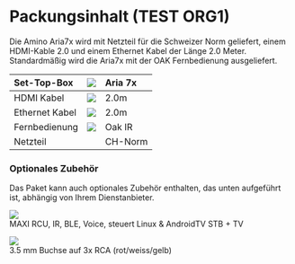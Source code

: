 # Packungsinhalt (TEST ORG1)

Die Amino Aria7x wird mit Netzteil für die Schweizer Norm geliefert, einem HDMI-Kable 2.0 und einem Ethernet Kabel der Länge 2.0 Meter. Standardmäßig wird die Aria7x mit der OAK Fernbedienung ausgeliefert.

| Set-Top-Box | ![](https://manula.r.sizr.io/large/user/16317/img/aria-7x-user-guide-en-5.png) | Aria 7x |
| :--- | :--- | :--- |
| HDMI Kabel | ![](https://manula.r.sizr.io/large/user/16317/img/aria-7x-user-guide-en-8.png) | 2.0m |
| Ethernet Kabel | ![](https://manula.r.sizr.io/large/user/16317/img/aria-7x-user-guide-en-9.png) | 2.0m |
| Fernbedienung | ![](https://manula.r.sizr.io/large/user/16317/img/aria-7x-user-guide-en-6_v1.png) | Oak IR |
| Netzteil |  | CH-Norm |

### **Optionales Zubehör**

Das Paket kann auch optionales Zubehör enthalten, das unten aufgeführt ist, abhängig von Ihrem Dienstanbieter.

![](https://manula.r.sizr.io/large/user/16317/img/maxi-fb.png)  
MAXI RCU, IR, BLE, Voice, steuert Linux & AndroidTV STB + TV

![](https://manula.r.sizr.io/large/user/16317/img/aria-7x-user-guide-en-7.png)  
3.5 mm Buchse auf 3x RCA \(rot/weiss/gelb\)

